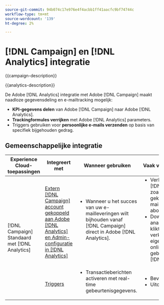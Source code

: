 ```yaml
---
source-git-commit: 94b074c17e976e4f4acbb1ff41aacfc9bf74744c
workflow-type: tm+mt
source-wordcount: '139'
ht-degree: 2%

---
```



# [!DNL Campaign] en [!DNL Analytics] integratie

{{campaign-description}}

{{analytics-description}}

De Adobe [!DNL Analytics] integratie met Adobe [!DNL Campaign] maakt naadloze gegevensdeling en e-mailtracking mogelijk:

+ **KPI-gegevens delen** van Adobe [!DNL Campaign] naar Adobe [!DNL Analytics].
+ **Trackingformules verrijken** met Adobe [!DNL Analytics] parameters.
+ Triggers gebruiken voor **persoonlijke e-mails verzenden** op basis van specifiek bijgehouden gedrag.

## Gemeenschappelijke integratie

<table>
    <thead>
        <tr>
            <th>Experience Cloud-toepassingen</th>
            <th>Integreert met</th>
            <th>Wanneer gebruiken</th>
            <th>Vaak voorkomende gebruiksscenario's</th>
        </tr>
    </thead>
     <tbody>
        <tr>
            <td rowspan="2">[!DNL Campaign] Standaard met [!DNL Analytics]</td>
            <td><a href="https://experienceleague.adobe.com/docs/campaign-standard-learn/tutorials/integrations/track-the-success-of-your-deliveries-in-analytics.html" target="_blank" rel="noreferrer">Extern [!DNL Campaign] account gekoppeld aan Adobe [!DNL Analytics] en Admin-configuratie in [!DNL Analytics]</a></td>
            <td>
                <ul style="margin-top: 0;">
                    <li>Wanneer u het succes van uw e-mailleveringen wilt bijhouden vanaf [!DNL Campaign] direct in Adobe [!DNL Analytics].</li>
                </ul>
            </td>
            <td>
              <ul style="margin-top: 0;">
                <li>Verbeter uw analyserapporten met [!DNL Campaign] leveringsgegevens, zoals verzonden e-mailberichten, geklikt e-mailadres, geopende e-mailberichten, geleverde e-mails, abonnementen en bedragen.</li>
                <li>Downstreamconversiegebeurtenissen analyseren voor [!DNL Campaign] klikt u op de manier waarop u het verkeer verplaatst naar uw digitale eigenschappen, zoals formulierleads, online bestellingen of andere gebeurtenissen die zijn vastgelegd in [!DNL Analytics].</li>
              </ul>
            </td>
        </tr>
        <tr>
            <td><a href="../../integrations/tutorials/campaign-analytics/campaign-analytics-trigger.md" target="_blank" rel="noreferrer">Triggers</a></li>
            <td>
                <ul style="margin-top: 0;">
                    <li>Transactieberichten activeren met real-time gebeurtenisgegevens.</li>
                </ul>
            </td>
            <td>
              <ul style="margin-top: 0;">
                <li>Bevestiging van registratie.</li>
                <li>Uitchecken van winkelwagentjes.</li>
              </ul>
            </td>
        </tr>              
    </tbody>          
</table>

